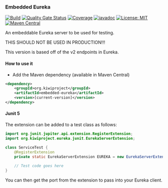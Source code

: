 ### Embedded Eureka
[![Build](https://github.com/kiwiproject/embedded-eureka/workflows/build/badge.svg)](https://github.com/kiwiproject/embedded-eureka/actions?query=workflow%3Abuild)
[![Quality Gate Status](https://sonarcloud.io/api/project_badges/measure?project=kiwiproject_embedded-eureka&metric=alert_status)](https://sonarcloud.io/dashboard?id=kiwiproject_embedded-eureka)
[![Coverage](https://sonarcloud.io/api/project_badges/measure?project=kiwiproject_embedded-eureka&metric=coverage)](https://sonarcloud.io/dashboard?id=kiwiproject_embedded-eureka)
[![javadoc](https://javadoc.io/badge2/org.kiwiproject/embedded-eureka/javadoc.svg)](https://javadoc.io/doc/org.kiwiproject/embedded-eureka)
[![License: MIT](https://img.shields.io/badge/License-MIT-blue.svg)](https://opensource.org/licenses/MIT)
[![Maven Central](https://img.shields.io/maven-central/v/org.kiwiproject/embedded-eureka)](https://search.maven.org/search?q=g:org.kiwiproject%20a:embedded-eureka)

An embeddable Eureka server to be used for testing. 

THIS SHOULD NOT BE USED IN PRODUCTION!!!

This version is based off of the v2 endpoints in Eureka.

#### How to use it
* Add the Maven dependency (available in Maven Central)

```xml
<dependency>
    <groupId>org.kiwiproject</groupId>
    <artifactId>embedded-eureka</artifactId>
    <version>[current-version]</version>
</dependency>
```

#### Junit 5

The extension can be added to a test class as follows:

```java
import org.junit.jupiter.api.extension.RegisterExtension;
import org.kiwiproject.eureka.junit.EurekaServerExtension;

class ServiceTest {
    @RegisterExtension
    private static EurekaServerExtension EUREKA = new EurekaServerExtension();
    
    // Test code goes here
}
```

You can then get the port from the extension to pass into your Eureka client.
